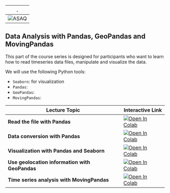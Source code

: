 | . |
| - |
| ![ASAQ](https://www.iybssd2022.org/wp-content/uploads/ASAQ.jpg) |

## Data Analysis with Pandas, GeoPandas and MovingPandas

This part of the course series is designed for participants who want to learn how to read timeseries data files, manipulate and visualize the data.

We will use the following Python tools:
- `Seaborn`: for visualization
- `Pandas`:
- `GeoPandas`:
- `MovingPandas`: 



| Lecture Topic | Interactive Link | 
|---|---|
| **Read the file with Pandas** | [![Open In Colab](https://colab.research.google.com/assets/colab-badge.svg)](https://colab.research.google.com/github/JulesKouatchou/asaq_py/blob/main/data_analysis/read_file.ipynb) |
| **Data conversion with Pandas**  | [![Open In Colab](https://colab.research.google.com/assets/colab-badge.svg)](https://colab.research.google.com/github/JulesKouatchou/asaq_py/blob/main/data_analysis/data_coversion.ipynb) |
| **Visualization with Pandas and Seaborn**  | [![Open In Colab](https://colab.research.google.com/assets/colab-badge.svg)](https://colab.research.google.com/github/JulesKouatchou/asaq_py/blob/main/data_analysis/plot_seaborn.ipynb) |
| **Use geolocation information with GeoPandas** | [![Open In Colab](https://colab.research.google.com/assets/colab-badge.svg)](https://colab.research.google.com/github/JulesKouatchou/asaq_py/blob/main/data_analysis/analysis_geopandas.ipynb) |
| **Time series analysis with MovingPandas** | [![Open In Colab](https://colab.research.google.com/assets/colab-badge.svg)](https://colab.research.google.com/github/JulesKouatchou/asaq_py/blob/main/data_analysis/analysis_movingpandas.ipynb) |

